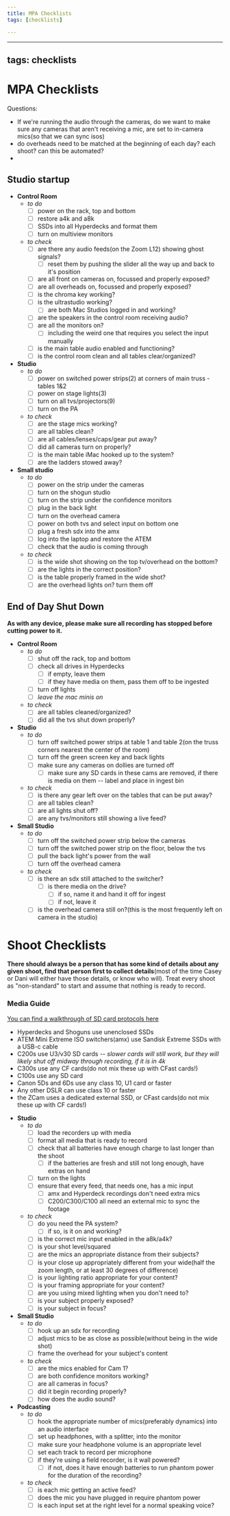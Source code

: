 ```yaml
---
title: MPA Checklists
tags: [checklists]

---
```


---
tags: checklists
---

# MPA Checklists

Questions: 
* If we're running the audio through the cameras, do we want to make sure any cameras that aren't receiving a mic, are set to in-camera mics(so that we can sync isos)
* do overheads need to be matched at the beginning of each day? each shoot? can this be automated?
* 

## Studio startup
- **Control Room**
    - *to do*
        - [ ] power on the rack, top and bottom
        - [ ] restore a4k and a8k
        - [ ] SSDs into all Hyperdecks and format them
        - [ ] turn on multiview monitors
    - *to check*
        - [ ] are there any audio feeds(on the Zoom L12) showing ghost signals? 
            - [ ] reset them by pushing the slider all the way up and back to it's position
        - [ ] are all front on cameras on, focussed and properly exposed?
        - [ ] are all overheads on, focussed and properly exposed?
        - [ ] is the chroma key working?
        - [ ] is the ultrastudio working?
            - [ ] are both Mac Studios logged in and working?
        - [ ] are the speakers in the control room receiving audio?
        - [ ] are all the monitors on?
            - [ ] including the weird one that requires you select the input manually
        - [ ] is the main table audio enabled and functioning?
        - [ ] is the control room clean and all tables clear/organized?
- **Studio**
    - *to do*
        - [ ] power on switched power strips(2) at corners of main truss - tables 1&2
        - [ ] power on stage lights(3)
        - [ ] turn on all tvs/projectors(9)
        - [ ] turn on the PA
    - *to check*
        - [ ] are the stage mics working?
        - [ ] are all tables clean? 
        - [ ] are all cables/lenses/caps/gear put away?
        - [ ] did all cameras turn on properly?
        - [ ] is the main table iMac hooked up to the system?
        - [ ] are the ladders stowed away?
- **Small studio**
    - *to do*
        - [ ] power on the strip under the cameras
        - [ ] turn on the shogun studio
        - [ ] turn on the strip under the confidence monitors
        - [ ] plug in the back light
        - [ ] turn on the overhead camera
        - [ ] power on both tvs and select input on bottom one
        - [ ] plug a fresh sdx into the amx
        - [ ] log into the laptop and restore the ATEM 
        - [ ] check that the audio is coming through 
    - *to check*
        - [ ] is the wide shot showing on the top tv/overhead on the bottom? 
        - [ ] are the lights in the correct position?
        - [ ] is the table properly framed in the wide shot?
        - [ ] are the overhead lights on? turn them off

## End of Day Shut Down
**As with any device, please make sure all recording has stopped before cutting power to it.**
- **Control Room**
    - *to do*
        - [ ] shut off the rack, top and bottom
        - [ ] check all drives in Hyperdecks
            - [ ] if empty, leave them
            - [ ] if they have media on them, pass them off to be ingested
        - [ ] turn off lights
        - [ ] *leave the mac minis on*
    - *to check*
        - [ ] are all tables cleaned/organized? 
        - [ ] did all the tvs shut down properly? 
- **Studio**
    - *to do*
        - [ ] turn off switched power strips at table 1 and table 2(on the truss corners nearest the center of the room)
        - [ ] turn off the green screen key and back lights
        - [ ] make sure any cameras on dollies are turned off
            - [ ] make sure any SD cards in these cams are removed, if there is media on them -- label and place in ingest bin
    - *to check*
        - [ ] is there any gear left over on the tables that can be put away?
        - [ ] are all tables clean?
        - [ ] are all lights shut off?
        - [ ] are any tvs/monitors still showing a live feed?
- **Small Studio**
    - *to do*
        - [ ] turn off the switched power strip below the cameras 
        - [ ] turn off the switched power strip on the floor, below the tvs
        - [ ] pull the back light's power from the wall
        - [ ] turn off the overhead camera
    - *to check*
        - [ ] is there an sdx still attached to the switcher?
            - [ ] is there media on the drive? 
                - [ ] if so, name it and hand it off for ingest
                - [ ] if not, leave it
        - [ ] is the overhead camera still on?(this is the most frequently left on camera in the studio)

# Shoot Checklists
**There should always be a person that has some kind of details about any given shoot, find that person first to collect details**(most of the time Casey or Dani will either have those details, or know who will). Treat every shoot as "non-standard" to start and assume that nothing is ready to record. 

### Media Guide
[You can find a walkthrough of SD card protocols here](https://www.sdcard.org/developers/sd-standard-overview/speed-class/)
* Hyperdecks and Shoguns use unenclosed SSDs
* ATEM Mini Extreme ISO switchers(amx) use Sandisk Extreme SSDs with a USB-c cable
* C200s use U3/v30 SD cards -- *slower cards will still work, but they will likely shut off midway through recording, if it is in 4k*
* C300s use any CF cards(do not mix these up with CFast cards!)
* C100s use any SD card
* Canon 5Ds and 6Ds use any class 10, U1 card or faster
* Any other DSLR can use class 10 or faster
* the ZCam uses a dedicated external SSD, or CFast cards(do not mix these up with CF cards!)

- **Studio**
    - *to do*
        - [ ] load the recorders up with media 
        - [ ] format all media that is ready to record
        - [ ] check that all batteries have enough charge to last longer than the shoot
            - [ ] if the batteries are fresh and still not long enough, have extras on hand
        - [ ] turn on the lights
        - [ ] ensure that every feed, that needs one, has a mic input
            - [ ] amx and Hyperdeck recordings don't need extra mics
            - [ ] C200/C300/C100 all need an external mic to sync the footage
    - *to check*
        - [ ] do you need the PA system? 
            - [ ] if so, is it on and working?
        - [ ] is the correct mic input enabled in the a8k/a4k?
        - [ ] is your shot level/squared
        - [ ] are the mics an appropriate distance from their subjects?
        - [ ] is your close up appropriately different from your wide(half the zoom length, or at least 30 degrees of difference)
        - [ ] is your lighting ratio appropriate for your content?
        - [ ] is your framing appropriate for your content?
        - [ ] are you using mixed lighting when you don't need to?
        - [ ] is your subject properly exposed?
        - [ ] is your subject in focus?
- **Small Studio**
    - *to do*
        - [ ] hook up an sdx for recording
        - [ ] adjust mics to be as close as possible(without being in the wide shot)
        - [ ] frame the overhead for your subject's content
    - *to check*
        - [ ] are the mics enabled for Cam 1?
        - [ ] are both confidence monitors working?
        - [ ] are all cameras in focus?
        - [ ] did it begin recording properly?
        - [ ] how does the audio sound?
- **Podcasting**
    - *to do*
        - [ ] hook the appropriate number of mics(preferably dynamics) into an audio interface
        - [ ] set up headphones, with a splitter, into the monitor
        - [ ] make sure your headphone volume is an appropriate level
        - [ ] set each track to record per microphone
        - [ ] if they're using a field recorder, is it wall powered? 
            - [ ] if not, does it have enough batteries to run phantom power for the duration of the recording?
    - *to check*
        - [ ] is each mic getting an active feed?
        - [ ] does the mic you have plugged in require phantom power
        - [ ] is each input set at the right level for a normal speaking voice?